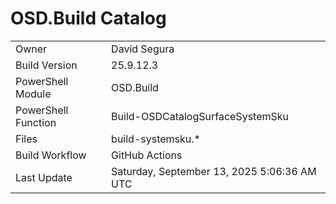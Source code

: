 ﻿# OSD.Build Catalog

| | |
|-|-|
| Owner | David Segura |
| Build Version | 25.9.12.3 |
| PowerShell Module | OSD.Build |
| PowerShell Function | Build-OSDCatalogSurfaceSystemSku |
| Files | build-systemsku.* |
| Build Workflow | GitHub Actions |
| Last Update | Saturday, September 13, 2025 5:06:36 AM UTC |
